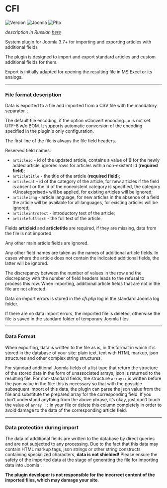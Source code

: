 # CFI

![Version](https://img.shields.io/badge/VERSION-1.0.1-0366d6.svg?style=for-the-badge)
![Joomla](https://img.shields.io/badge/joomla-3.7+-1A3867.svg?style=for-the-badge)
![Php](https://img.shields.io/badge/php-5.6+-8892BF.svg?style=for-the-badge)

_description in Russian [here](README.ru.md)_

System plugin for Joomla 3.7+ for importing and exporting articles with additional fields

The plugin is designed to import and export standard articles and custom additional fields for them.

Export is initially adapted for opening the resulting file in MS Excel or its analogs.

---

### File format description

Data is exported to a file and imported from a CSV file with the mandatory separator `;`.

The default file encoding, if the option «Convert encoding…» is not set: UTF-8 w/o BOM. It supports automatic conversion of the encoding specified in the plugin's only configuration.

The first line of the file is always the file field headers.

Reserved field names:

- `articleid` - id of the updated article, contains a value of **0** for the newly added article, ignores rows for articles with a non-existent id (**required field**);
- `articletitle` - the title of the article (**required field**);
- `articlecat` - id of the category of the article, for new articles if the field is absent or the id of the nonexistent category is specified, the category «Uncategorised» will be applied, for existing articles will be ignored;
- `articlelang` - article language, for new articles in the absence of a field the article will be available for all languages, for existing articles will be ignored;
- `articleintrotext` - introductory text of the article;
- `articlefulltext` - the full text of the article.

Fields **articleid** and **articletitle** are required, if they are missing, data from the file is not imported.

Any other main article fields are ignored.

Any other field names are taken as the names of additional article fields. In cases where the article does not contain the indicated additional fields, the latter will be ignored.

The discrepancy between the number of values ​​in the row and the discrepancy with the number of field headers leads to the refusal to process this row. When importing, additional article fields that are not in the file are not affected.

Data on import errors is stored in the *cfi.php* log in the standard Joomla log folder.

If there are no data import errors, the imported file is deleted, otherwise the file is saved in the standard folder of temporary Joomla files.

---

### Data Format

When exporting, data is written to the file as is, in the format in which it is stored in the database of your site: plain text, text with HTML markup, json structures and other complex string structures.

For standard additional Joomla fields of a list type that return the structure of the stored data in the form of unassociated arrays, json is returned to the resulting file. For non-standard fields, the structure `array::` is written before the json value in the file: this is necessary so that with the possible subsequent import of this data, the plugin can parse the json value from the file and substitute the prepared array for the corresponding field. If you don’t understand anything from the above phrase, it’s okay, just don’t touch the value of `array ::` in your file or delete this column completely in order to avoid damage to the data of the corresponding article field.

---

### Data protection during import

The data of additional fields are written to the database by direct queries and are not subjected to any processing. Due to the fact that this data may contain HTML markup tags, json strings or other string constructs containing specialized characters, **data is not shielded!** Please ensure the safety of the imported data at the stage of generating the file for importing data into Joomla .

**The plugin developer is not responsible for the incorrect content of the imported files, which may damage your site**.
